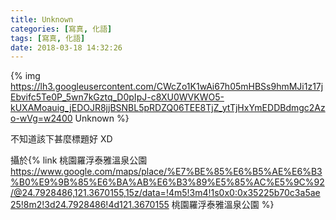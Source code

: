 ```yaml
---
title: Unknown
categories: [寫真, 化語]
tags: [寫真, 化語]
date: 2018-03-18 14:32:26
---
```

{% img https://lh3.googleusercontent.com/CWcZo1K1wAi67h05mHBSs9hmMJi1z17jEbvifc5Te0P_5wn7kGztq_D0pIpJ-c8XU0WVKWO5-kUXAMoauig_jEDOJR8jjBSNBL5pRDZQ06TEE8TjZ_ytTjHxYmEDDBdmgc2Azo-wVg=w2400 Unknown %}

不知道該下甚麼標題好 XD

攝於{% link 桃園羅浮泰雅溫泉公園 https://www.google.com/maps/place/%E7%BE%85%E6%B5%AE%E6%B3%B0%E9%9B%85%E6%BA%AB%E6%B3%89%E5%85%AC%E5%9C%92/@24.7928486,121.3670155,15z/data=!4m5!3m4!1s0x0:0x35225b70c3a5ae25!8m2!3d24.7928486!4d121.3670155 桃園羅浮泰雅溫泉公園 %}
